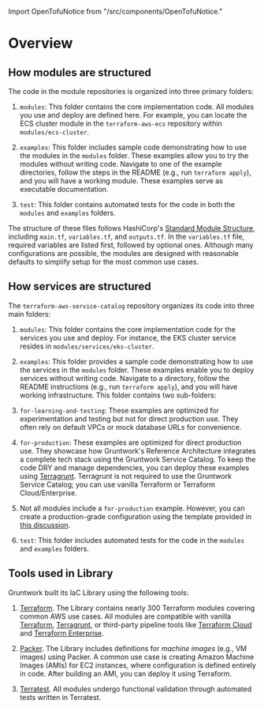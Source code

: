 Import OpenTofuNotice from "/src/components/OpenTofuNotice."

# Overview

## How modules are structured

The code in the module repositories is organized into three primary folders:

1. `modules`: This folder contains the core implementation code. All modules you use and deploy are defined here. For example, you can locate the ECS cluster module in the `terraform-aws-ecs` repository within `modules/ecs-cluster`.

1. `examples`: This folder includes sample code demonstrating how to use the modules in the `modules` folder. These examples allow you to try the modules without writing code. Navigate to one of the example directories, follow the steps in the README (e.g., run `terraform apply`), and you will have a working module. These examples serve as executable documentation.

1. `test`: This folder contains automated tests for the code in both the `modules` and `examples` folders.

The structure of these files follows HashiCorp's [Standard Module Structure](https://developer.hashicorp.com/terraform/language/modules/develop/structure), including `main.tf`, `variables.tf`, and `outputs.tf`. In the `variables.tf` file, required variables are listed first, followed by optional ones. Although many configurations are possible, the modules are designed with reasonable defaults to simplify setup for the most common use cases.

## How services are structured

The `terraform-aws-service-catalog` repository organizes its code into three main folders:

1. `modules`: This folder contains the core implementation code for the services you use and deploy. For instance, the EKS cluster service resides in `modules/services/eks-cluster`.

1. `examples`: This folder provides a sample code demonstrating how to use the services in the `modules` folder. These examples enable you to deploy services without writing code. Navigate to a directory, follow the README instructions (e.g., run `terraform apply`), and you will have working infrastructure. This folder contains two sub-folders:

1. `for-learning-and-testing`: These examples are optimized for experimentation and testing but not for direct production use. They often rely on default VPCs or mock database URLs for convenience.

1. `for-production`: These examples are optimized for direct production use. They showcase how Gruntwork's Reference Architecture integrates a complete tech stack using the Gruntwork Service Catalog. To keep the code DRY and manage dependencies, you can deploy these examples using [Terragrunt](https://terragrunt.gruntwork.io/). Terragrunt is not required to use the Gruntwork Service Catalog; you can use vanilla Terraform or Terraform Cloud/Enterprise.

1. Not all modules include a `for-production` example. However, you can create a production-grade configuration using the template provided in [this discussion](https://github.com/gruntwork-io/knowledge-base/discussions/360#discussioncomment-25705480).

1. `test`: This folder includes automated tests for the code in the `modules` and `examples` folders.

## Tools used in Library

<OpenTofuNotice />

Gruntwork built its IaC Library using the following tools:

1. [Terraform](https://www.terraform.io/). The Library contains nearly 300 Terraform modules covering common AWS use cases. All modules are compatible with vanilla [Terraform](https://www.terraform.io/), [Terragrunt](https://terragrunt.gruntwork.io/), or third-party pipeline tools like [Terraform Cloud](https://www.hashicorp.com/blog/announcing-terraform-cloud/) and [Terraform Enterprise](https://www.terraform.io/docs/enterprise/index.html).

1. [Packer](https://www.packer.io/). The Library includes definitions for _machine images_ (e.g., VM images) using Packer. A common use case is creating Amazon Machine Images (AMIs) for EC2 instances, where configuration is defined entirely in code. After building an AMI, you can deploy it using Terraform.

1. [Terratest](https://terratest.gruntwork.io/). All modules undergo functional validation through automated tests written in Terratest.
